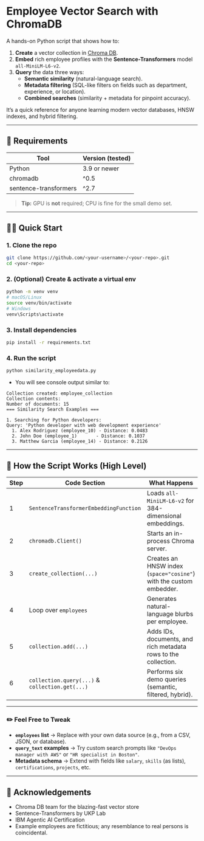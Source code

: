 # Employee Vector Search with ChromaDB

A hands-on Python script that shows how to:

1. **Create** a vector collection in [Chroma DB](https://www.trychroma.com/).  
2. **Embed** rich employee profiles with the **Sentence-Transformers** model `all-MiniLM-L6-v2`.  
3. **Query** the data three ways:
   - **Semantic similarity** (natural-language search).
   - **Metadata filtering** (SQL-like filters on fields such as department, experience, or location).
   - **Combined searches** (similarity + metadata for pinpoint accuracy).

It’s a quick reference for anyone learning modern vector databases, HNSW indexes, and hybrid filtering.

---

## 🔧 Requirements

| Tool | Version (tested) |
|------|------------------|
| Python | 3.9 or newer |
| chromadb | ^0.5 |
| sentence-transformers | ^2.7 |

> **Tip:** GPU is **not** required; CPU is fine for the small demo set.

---

## 🏃‍♂️ Quick Start

### 1. Clone the repo

```bash
git clone https://github.com/<your-username>/<your-repo>.git
cd <your-repo>
```

### 2. (Optional) Create & activate a virtual env
```bash
python -m venv venv
# macOS/Linux
source venv/bin/activate
# Windows
venv\Scripts\activate
```

### 3. Install dependencies
```bash
pip install -r requirements.txt
```

### 4. Run the script
```bash
python similarity_employeedata.py
```
- You will see console output similar to:
```console
Collection created: employee_collection
Collection contents:
Number of documents: 15
=== Similarity Search Examples ===

1. Searching for Python developers:
Query: 'Python developer with web development experience'
  1. Alex Rodriguez (employee_10) - Distance: 0.0483
  2. John Doe (employee_1)       - Distance: 0.1037
  3. Matthew Garcia (employee_14) - Distance: 0.2126
```

---

## 🧩 How the Script Works (High Level)

| Step | Code Section                              | What Happens                                                                 |
|------|-------------------------------------------|------------------------------------------------------------------------------|
| 1    | `SentenceTransformerEmbeddingFunction`    | Loads `all-MiniLM-L6-v2` for 384-dimensional embeddings.                    |
| 2    | `chromadb.Client()`                       | Starts an in-process Chroma server.                                         |
| 3    | `create_collection(...)`                  | Creates an HNSW index (`space="cosine"`) with the custom embedder.         |
| 4    | Loop over `employees`                     | Generates natural-language blurbs per employee.                            |
| 5    | `collection.add(...)`                     | Adds IDs, documents, and rich metadata rows to the collection.             |
| 6    | `collection.query(...)` & `collection.get(...)` | Performs six demo queries (semantic, filtered, hybrid).              |

---

### ✏️ Feel Free to Tweak

- **`employees` list** → Replace with your own data source (e.g., from a CSV, JSON, or database).
- **`query_text` examples** → Try custom search prompts like `"DevOps manager with AWS"` or `"HR specialist in Boston"`.
- **Metadata schema** → Extend with fields like `salary`, `skills` (as lists), `certifications`, `projects`, etc.

---

## 🙌 Acknowledgements
- Chroma DB team for the blazing-fast vector store
- Sentence-Transformers by UKP Lab
- IBM Agentic AI Certification
- Example employees are fictitious; any resemblance to real persons is coincidental.